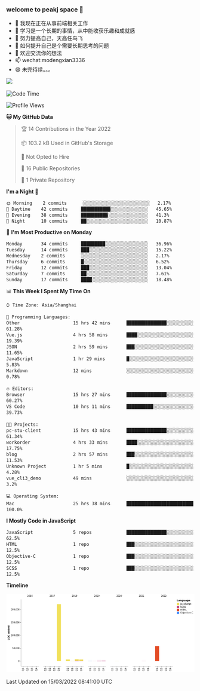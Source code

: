 ### welcome to peakj space 👋



- 🔭 我现在正在从事前端相关工作
- 🌱 学习是一个长期的事情，从中能收获乐趣和成就感
- 👯 努力提高自己，天高任鸟飞
- 🤔 如何提升自己是个需要长期思考的问题
- 💬 欢迎交流你的想法
- 📫 wechat:modengxian3336
- 😄 未完待续。。。

![](https://s2.ax1x.com/2019/06/28/ZKxc4J.jpg)

<!--START_SECTION:waka-->
![Code Time](http://img.shields.io/badge/Code%20Time-1%2C044%20hrs%2013%20mins-blue)

![Profile Views](http://img.shields.io/badge/Profile%20Views-0-blue)

**🐱 My GitHub Data** 

> 🏆 14 Contributions in the Year 2022
 > 
> 📦 103.2 kB Used in GitHub's Storage 
 > 
> 🚫 Not Opted to Hire
 > 
> 📜 16 Public Repositories 
 > 
> 🔑 1 Private Repository 
 > 
**I'm a Night 🦉** 

```text
🌞 Morning    2 commits      ░░░░░░░░░░░░░░░░░░░░░░░░░   2.17% 
🌆 Daytime    42 commits     ███████████░░░░░░░░░░░░░░   45.65% 
🌃 Evening    38 commits     ██████████░░░░░░░░░░░░░░░   41.3% 
🌙 Night      10 commits     ██░░░░░░░░░░░░░░░░░░░░░░░   10.87%

```
📅 **I'm Most Productive on Monday** 

```text
Monday       34 commits     █████████░░░░░░░░░░░░░░░░   36.96% 
Tuesday      14 commits     ███░░░░░░░░░░░░░░░░░░░░░░   15.22% 
Wednesday    2 commits      ░░░░░░░░░░░░░░░░░░░░░░░░░   2.17% 
Thursday     6 commits      █░░░░░░░░░░░░░░░░░░░░░░░░   6.52% 
Friday       12 commits     ███░░░░░░░░░░░░░░░░░░░░░░   13.04% 
Saturday     7 commits      ██░░░░░░░░░░░░░░░░░░░░░░░   7.61% 
Sunday       17 commits     ████░░░░░░░░░░░░░░░░░░░░░   18.48%

```


📊 **This Week I Spent My Time On** 

```text
⌚︎ Time Zone: Asia/Shanghai

💬 Programming Languages: 
Other                    15 hrs 42 mins      ███████████████░░░░░░░░░░   61.28% 
Vue.js                   4 hrs 58 mins       ████░░░░░░░░░░░░░░░░░░░░░   19.39% 
JSON                     2 hrs 59 mins       ███░░░░░░░░░░░░░░░░░░░░░░   11.65% 
JavaScript               1 hr 29 mins        █░░░░░░░░░░░░░░░░░░░░░░░░   5.83% 
Markdown                 12 mins             ░░░░░░░░░░░░░░░░░░░░░░░░░   0.78%

🔥 Editors: 
Browser                  15 hrs 27 mins      ███████████████░░░░░░░░░░   60.27% 
VS Code                  10 hrs 11 mins      ██████████░░░░░░░░░░░░░░░   39.73%

🐱‍💻 Projects: 
pc-stu-client            15 hrs 43 mins      ███████████████░░░░░░░░░░   61.34% 
workorder                4 hrs 33 mins       ████░░░░░░░░░░░░░░░░░░░░░   17.75% 
blog                     2 hrs 57 mins       ███░░░░░░░░░░░░░░░░░░░░░░   11.53% 
Unknown Project          1 hr 5 mins         █░░░░░░░░░░░░░░░░░░░░░░░░   4.28% 
vue_cli3_demo            49 mins             ░░░░░░░░░░░░░░░░░░░░░░░░░   3.2%

💻 Operating System: 
Mac                      25 hrs 38 mins      █████████████████████████   100.0%

```

**I Mostly Code in JavaScript** 

```text
JavaScript               5 repos             ███████████████░░░░░░░░░░   62.5% 
HTML                     1 repo              ███░░░░░░░░░░░░░░░░░░░░░░   12.5% 
Objective-C              1 repo              ███░░░░░░░░░░░░░░░░░░░░░░   12.5% 
SCSS                     1 repo              ███░░░░░░░░░░░░░░░░░░░░░░   12.5%

```


**Timeline**

![Chart not found](https://raw.githubusercontent.com/PeakJ/PeakJ/master/charts/bar_graph.png) 


 Last Updated on 15/03/2022 08:41:00 UTC
<!--END_SECTION:waka-->
